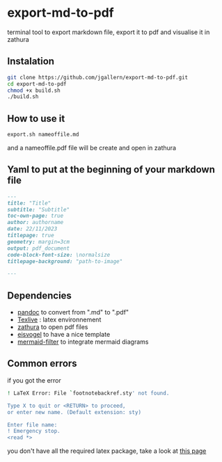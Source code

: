 # export-md-to-pdf
terminal tool to export markdown file, export it to pdf and visualise it in zathura

## Instalation
```bash
git clone https://github.com/jgallern/export-md-to-pdf.git
cd export-md-to-pdf
chmod +x build.sh
./build.sh
```

## How to use it

```bash
export.sh nameoffile.md
```
and a nameoffile.pdf file will be create and open in zathura

## Yaml to put at the beginning of your markdown file
```markdown
---
title: "Title"
subtitle: "Subtitle"
toc-own-page: true
author: authorname
date: 22/11/2023
titlepage: true
geometry: margin=3cm
output: pdf_document
code-block-font-size: \normalsize
titlepage-background: "path-to-image"

---
```

## Dependencies

* [pandoc](https://github.com/jgm/pandoc) to convert from ".md" to ".pdf" 
* [Texlive](https://tug.org/texlive) : latex environnement
* [zathura](https://github.com/pwmt/zathura) to open pdf files
* [eisvogel](https://github.com/enhuiz/eisvogel/tree/master) to have a nice template
* [mermaid-filter](https://github.com/raghur/mermaid-filter) to integrate mermaid diagrams

## Common errors

if you got the error

``` sh
! LaTeX Error: File `footnotebackref.sty' not found.

Type X to quit or <RETURN> to proceed,
or enter new name. (Default extension: sty)

Enter file name:
! Emergency stop.
<read *>
```
you don't have all the required latex package, take a look at [this page](https://github.com/enhuiz/eisvogel/tree/master#required-latex-packages)
